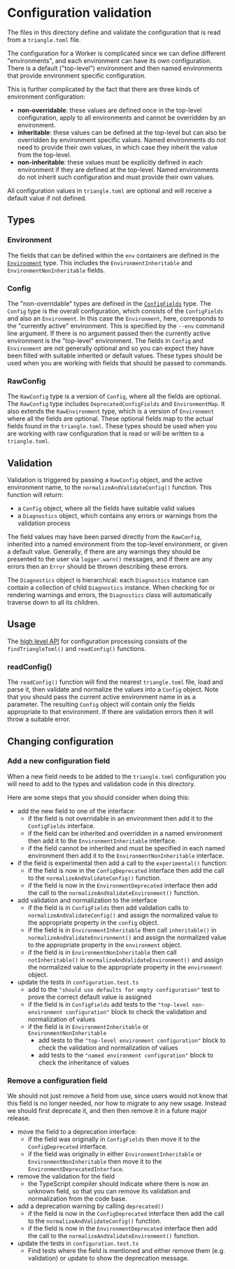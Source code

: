 # Configuration validation

The files in this directory define and validate the configuration that is read from a `triangle.toml` file.

The configuration for a Worker is complicated since we can define different "environments", and each environment can have its own configuration.
There is a default ("top-level") environment and then named environments that provide environment specific configuration.

This is further complicated by the fact that there are three kinds of environment configuration:

- **non-overridable**: these values are defined once in the top-level configuration, apply to all environments and cannot be overridden by an environment.
- **inheritable**: these values can be defined at the top-level but can also be overridden by environment specific values.
  Named environments do not need to provide their own values, in which case they inherit the value from the top-level.
- **non-inheritable**: these values must be explicitly defined in each environment if they are defined at the top-level.
  Named environments do not inherit such configuration and must provide their own values.

All configuration values in `triangle.toml` are optional and will receive a default value if not defined.

## Types

### Environment

The fields that can be defined within the `env` containers are defined in the [`Environment`](./environment.ts) type.
This includes the `EnvironmentInheritable` and `EnvironmentNonInheritable` fields.

### Config

The "non-overridable" types are defined in the [`ConfigFields`](./config.ts) type.
The `Config` type is the overall configuration, which consists of the `ConfigFields` and also an `Environment`.
In this case the `Environment`, here, corresponds to the "currently active" environment. This is specified by the `--env` command line argument.
If there is no argument passed then the currently active environment is the "top-level" environment.
The fields in `Config` and `Environment` are not generally optional and so you can expect they have been filled with suitable inherited or default values.
These types should be used when you are working with fields that should be passed to commands.

### RawConfig

The `RawConfig` type is a version of `Config`, where all the fields are optional.
The `RawConfig` type includes `DeprecatedConfigFields` and `EnvironmentMap`.
It also extends the `RawEnvironment` type, which is a version of `Environment` where all the fields are optional.
These optional fields map to the actual fields found in the `triangle.toml`.
These types should be used when you are working with raw configuration that is read or will be written to a `triangle.toml`.

## Validation

Validation is triggered by passing a `RawConfig` object, and the active environment name, to the `normalizeAndValidateConfig()` function.
This function will return:

- a `Config` object, where all the fields have suitable valid values
- a `Diagnostics` object, which contains any errors or warnings from the validation process

The field values may have been parsed directly from the `RawConfig`, inherited into a named environment from the top-level environment, or given a default value.
Generally, if there are any warnings they should be presented to the user via `logger.warn()` messages,
and if there are any errors then an `Error` should be thrown describing these errors.

The `Diagnostics` object is hierarchical: each `Diagnostics` instance can contain a collection of child `Diagnostics` instance.
When checking for or rendering warnings and errors, the `Diagnostics` class will automatically traverse down to all its children.

## Usage

The [high level API](./index.ts) for configuration processing consists of the `findTriangleToml()` and `readConfig()` functions.

### readConfig()

The `readConfig()` function will find the nearest `triangle.toml` file, load and parse it, then validate and normalize the values into a `Config` object.
Note that you should pass the current active environment name in as a parameter. The resulting `Config` object will contain only the fields appropriate to that environment.
If there are validation errors then it will throw a suitable error.

## Changing configuration

### Add a new configuration field

When a new field needs to be added to the `triangle.toml` configuration you will need to add to the types and validation code in this directory.

Here are some steps that you should consider when doing this:

- add the new field to one of the interface:
  - if the field is not overridable in an environment then add it to the `ConfigFields` interface.
  - if the field can be inherited and overridden in a named environment then add it to the `EnvironmentInheritable` interface.
  - if the field cannot be inherited and must be specified in each named environment then add it to the `EnvironmentNonInheritable` interface.
- if the field is experimental then add a call to the `experimental()` function:
  - if the field is now in the `ConfigDeprecated` interface then add the call to the `normalizeAndValidateConfig()` function.
  - if the field is now in the `EnvironmentDeprecated` interface then add the call to the `normalizeAndValidateEnvironment()` function.
- add validation and normalization to the interface
  - if the field is in `ConfigFields` then add validation calls to `normalizeAndValidateConfig()` and assign the normalized value to the appropriate property in the `config` object.
  - if the field is in `EnvironmentInheritable` then call `inheritable()` in `normalizeAndValidateEnvironment()` and assign the normalized value to the appropriate property in the `environment` object.
  - if the field is in `EnvironmentNonInheritable` then call `notInheritable()` in `normalizeAndValidateEnvironment()` and assign the normalized value to the appropriate property in the `environment` object.
- update the tests in `configuration.test.ts`
  - add to the `"should use defaults for empty configuration"` test to prove the correct default value is assigned
  - if the field is in `ConfigFields` add tests to the `"top-level non-environment configuration"` block to check the validation and normalization of values
  - if the field is in `EnvironmentInheritable` or `EnvironmentNonInheritable`
    - add tests to the `"top-level environment configuration"` block to check the validation and normalization of values
    - add tests to the `"named environment configuration"` block to check the inheritance of values

### Remove a configuration field

We should not just remove a field from use, since users would not know that this field is no longer needed, nor how to migrate to any new usage.
Instead we should first deprecate it, and then then remove it in a future major release.

- move the field to a deprecation interface:
  - if the field was originally in `ConfigFields` then move it to the `ConfigDeprecated` interface.
  - if the field was originally in either `EnvironmentInheritable` or `EnvironmentNonInheritable` then move it to the `EnvironmentDeprecatedInterface`.
- remove the validation for the field
  - the TypeScript compiler should indicate where there is now an unknown field, so that you can remove its validation and normalization from the code base.
- add a deprecation warning by calling `deprecated()`
  - if the field is now in the `ConfigDeprecated` interface then add the call to the `normalizeAndValidateConfig()` function.
  - if the field is now in the `EnvironmentDeprecated` interface then add the call to the `normalizeAndValidateEnvironment()` function.
- update the tests in `configuration.test.ts`
  - Find tests where the field is mentioned and either remove them (e.g. validation) or update to show the deprecation message.
